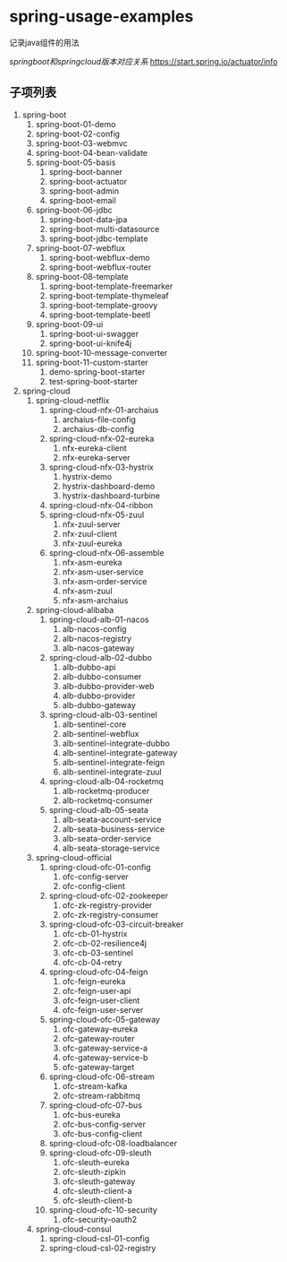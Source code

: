 

# spring-usage-examples

记录java组件的用法

*springboot和springcloud版本对应关系* 
https://start.spring.io/actuator/info



## 子项列表

1. spring-boot
   1. spring-boot-01-demo
   2. spring-boot-02-config
   3. spring-boot-03-webmvc
   4. spring-boot-04-bean-validate
   5. spring-boot-05-basis
      1. spring-boot-banner
      2. spring-boot-actuator
      3. spring-boot-admin
      4. spring-boot-email
   6. spring-boot-06-jdbc
      1. spring-boot-data-jpa
      2. spring-boot-multi-datasource
      3. spring-boot-jdbc-template
   7. spring-boot-07-webflux
      1. spring-boot-webflux-demo
      2. spring-boot-webflux-router
   8. spring-boot-08-template
      1. spring-boot-template-freemarker
      2. spring-boot-template-thymeleaf
      3. spring-boot-template-groovy
      4. spring-boot-template-beetl
   9. spring-boot-09-ui
      1. spring-boot-ui-swagger
      2. spring-boot-ui-knife4j
   10. spring-boot-10-message-converter
   11. spring-boot-11-custom-starter
       1. demo-spring-boot-starter
       2. test-spring-boot-starter
2. spring-cloud   
   1. spring-cloud-netflix
      1. spring-cloud-nfx-01-archaius
         1. archaius-file-config
         2. archaius-db-config
      2. spring-cloud-nfx-02-eureka
         1. nfx-eureka-client
         2. nfx-eureka-server
      3. spring-cloud-nfx-03-hystrix
         1. hystrix-demo
         2. hystrix-dashboard-demo
         3. hystrix-dashboard-turbine
      4. spring-cloud-nfx-04-ribbon
      5. spring-cloud-nfx-05-zuul
         1. nfx-zuul-server
         2. nfx-zuul-client
         3. nfx-zuul-eureka
      6. spring-cloud-nfx-06-assemble
         1. nfx-asm-eureka
         2. nfx-asm-user-service
         3. nfx-asm-order-service
         4. nfx-asm-zuul
         5. nfx-asm-archaius
   2. spring-cloud-alibaba
      1. spring-cloud-alb-01-nacos
         1. alb-nacos-config
         2. alb-nacos-registry
         3. alb-nacos-gateway
      2. spring-cloud-alb-02-dubbo
         1. alb-dubbo-api
         2. alb-dubbo-consumer
         3. alb-dubbo-provider-web
         4. alb-dubbo-provider
         5. alb-dubbo-gateway
      3. spring-cloud-alb-03-sentinel
         1. alb-sentinel-core
         2. alb-sentinel-webflux
         3. alb-sentinel-integrate-dubbo
         4. alb-sentinel-integrate-gateway
         5. alb-sentinel-integrate-feign
         6. alb-sentinel-integrate-zuul
      4. spring-cloud-alb-04-rocketmq
         1. alb-rocketmq-producer
         2. alb-rocketmq-consumer
      5. spring-cloud-alb-05-seata
         1. alb-seata-account-service
         2. alb-seata-business-service
         3. alb-seata-order-service
         4. alb-seata-storage-service
   3. spring-cloud-official
      1. spring-cloud-ofc-01-config
         1. ofc-config-server
         2. ofc-config-client
      2. spring-cloud-ofc-02-zookeeper
         1. ofc-zk-registry-provider
         2. ofc-zk-registry-consumer
      3. spring-cloud-ofc-03-circuit-breaker
         1. ofc-cb-01-hystrix
         2. ofc-cb-02-resilience4j
         3. ofc-cb-03-sentinel
         4. ofc-cb-04-retry
      4. spring-cloud-ofc-04-feign
         1. ofc-feign-eureka
         2. ofc-feign-user-api
         3. ofc-feign-user-client
         4. ofc-feign-user-server
      5. spring-cloud-ofc-05-gateway
         1. ofc-gateway-eureka
         2. ofc-gateway-router
         3. ofc-gateway-service-a
         4. ofc-gateway-service-b
         5. ofc-gateway-target
      6. spring-cloud-ofc-06-stream
         1. ofc-stream-kafka
         2. ofc-stream-rabbitmq
      7. spring-cloud-ofc-07-bus
         1. ofc-bus-eureka
         2. ofc-bus-config-server
         3. ofc-bus-config-client
      8. spring-cloud-ofc-08-loadbalancer
      9. spring-cloud-ofc-09-sleuth
         1. ofc-sleuth-eureka
         2. ofc-sleuth-zipkin
         3. ofc-sleuth-gateway
         4. ofc-sleuth-client-a
         5. ofc-sleuth-client-b
      10. spring-cloud-ofc-10-security
          1. ofc-security-oauth2
   4. spring-cloud-consul
      1. spring-cloud-csl-01-config
      2. spring-cloud-csl-02-registry
